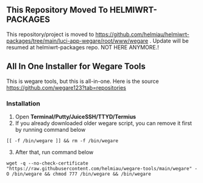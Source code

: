 ## This Repository Moved To HELMIWRT-PACKAGES
This repository/project is moved to https://github.com/helmiau/helmiwrt-packages/tree/main/luci-app-wegare/root/www/wegare . Update will be resumed at helmiwrt-packages repo. NOT HERE ANYMORE.!

## All In One Installer for Wegare Tools
This is wegare tools, but this is all-in-one. Here is the source <https://github.com/wegare123?tab=repositories>

### Installation
1. Open **Terminal/Putty/JuiceSSH/TTYD/Termius**
2. If you already downloaded older wegare script, you can remove it first by running command below
  ```
[[ -f /bin/wegare ]] && rm -f /bin/wegare
  ```

3. After that, run command below
  ```
wget -q --no-check-certificate "https://raw.githubusercontent.com/helmiau/wegare-tools/main/wegare" -O /bin/wegare && chmod 777 /bin/wegare && /bin/wegare
  ```
